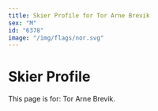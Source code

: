 ```yaml
---
title: Skier Profile for Tor Arne Brevik
sex: "M"
id: "6378"
image: "/img/flags/nor.svg" 
---
```


# Skier Profile

This page is for: Tor Arne Brevik.
    